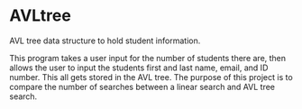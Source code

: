 # AVLtree
AVL tree data structure to hold student information. 

This program takes a user input for the number of students there are, then allows the user to input the students first and last name, email, and ID number. This all gets stored in the AVL tree. The purpose of this project is to compare the number of searches between a linear search and AVL tree search. 
